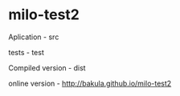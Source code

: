 milo-test2
==========

Aplication - src

tests - test

Compiled version - dist

online version - http://bakula.github.io/milo-test2
